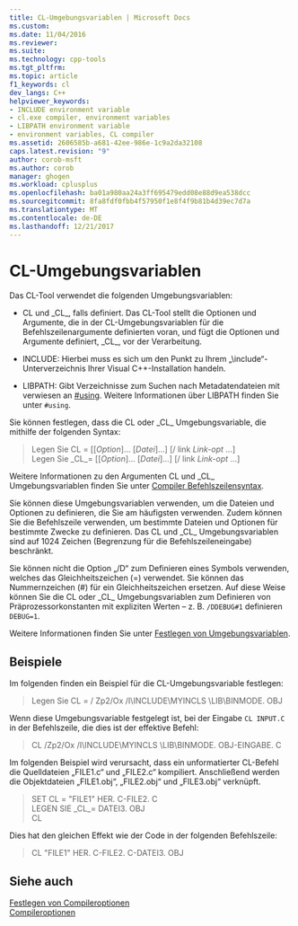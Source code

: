 ```yaml
---
title: CL-Umgebungsvariablen | Microsoft Docs
ms.custom: 
ms.date: 11/04/2016
ms.reviewer: 
ms.suite: 
ms.technology: cpp-tools
ms.tgt_pltfrm: 
ms.topic: article
f1_keywords: cl
dev_langs: C++
helpviewer_keywords:
- INCLUDE environment variable
- cl.exe compiler, environment variables
- LIBPATH environment variable
- environment variables, CL compiler
ms.assetid: 2606585b-a681-42ee-986e-1c9a2da32108
caps.latest.revision: "9"
author: corob-msft
ms.author: corob
manager: ghogen
ms.workload: cplusplus
ms.openlocfilehash: ba01a980aa24a3ff695479edd08e88d9ea538dcc
ms.sourcegitcommit: 8fa8fdf0fbb4f57950f1e8f4f9b81b4d39ec7d7a
ms.translationtype: MT
ms.contentlocale: de-DE
ms.lasthandoff: 12/21/2017
---
```

# <a name="cl-environment-variables"></a>CL-Umgebungsvariablen

Das CL-Tool verwendet die folgenden Umgebungsvariablen:

- CL und \_CL\_, falls definiert. Das CL-Tool stellt die Optionen und Argumente, die in der CL-Umgebungsvariablen für die Befehlszeilenargumente definierten voran, und fügt die Optionen und Argumente definiert, \_CL\_, vor der Verarbeitung.

- INCLUDE: Hierbei muss es sich um den Punkt zu Ihrem „\include“-Unterverzeichnis Ihrer Visual C++-Installation handeln.

- LIBPATH: Gibt Verzeichnisse zum Suchen nach Metadatendateien mit verwiesen an [#using](../../preprocessor/hash-using-directive-cpp.md). Weitere Informationen über LIBPATH finden Sie unter `#using`.

Sie können festlegen, dass die CL oder \_CL\_ Umgebungsvariable, die mithilfe der folgenden Syntax:

> Legen Sie CL = [[*Option*]... [*Datei*]...] [/ link *Link-opt* ...]  
> Legen Sie \_CL\_= [[*Option*]... [*Datei*]...] [/ link *Link-opt* ...]

Weitere Informationen zu den Argumenten CL und \_CL\_ Umgebungsvariablen finden Sie unter [Compiler Befehlszeilensyntax](../../build/reference/compiler-command-line-syntax.md).

Sie können diese Umgebungsvariablen verwenden, um die Dateien und Optionen zu definieren, die Sie am häufigsten verwenden. Zudem können Sie die Befehlszeile verwenden, um bestimmte Dateien und Optionen für bestimmte Zwecke zu definieren. Das CL und \_CL\_ Umgebungsvariablen sind auf 1024 Zeichen (Begrenzung für die Befehlszeileneingabe) beschränkt.

Sie können nicht die Option „/D“ zum Definieren eines Symbols verwenden, welches das Gleichheitszeichen (=) verwendet. Sie können das Nummernzeichen (#) für ein Gleichheitszeichen ersetzen. Auf diese Weise können Sie die CL oder \_CL\_ Umgebungsvariablen zum Definieren von Präprozessorkonstanten mit expliziten Werten – z. B. `/DDEBUG#1` definieren `DEBUG=1`.

Weitere Informationen finden Sie unter [Festlegen von Umgebungsvariablen](../../build/setting-the-path-and-environment-variables-for-command-line-builds.md).

## <a name="examples"></a>Beispiele

Im folgenden finden ein Beispiel für die CL-Umgebungsvariable festlegen:

> Legen Sie CL = / Zp2/Ox /I\INCLUDE\MYINCLS \LIB\BINMODE. OBJ

Wenn diese Umgebungsvariable festgelegt ist, bei der Eingabe `CL INPUT.C` in der Befehlszeile, die dies ist der effektive Befehl:

> CL /Zp2/Ox /I\INCLUDE\MYINCLS \LIB\BINMODE. OBJ-EINGABE. C

Im folgenden Beispiel wird verursacht, dass ein unformatierter CL-Befehl die Quelldateien „FILE1.c“ und „FILE2.c“ kompiliert. Anschließend werden die Objektdateien „FILE1.obj“, „FILE2.obj“ und „FILE3.obj“ verknüpft.

> SET CL = "FILE1" HER. C-FILE2. C  
> LEGEN SIE \_CL\_= DATEI3. OBJ  
> CL  

Dies hat den gleichen Effekt wie der Code in der folgenden Befehlszeile:

> CL "FILE1" HER. C-FILE2. C-DATEI3. OBJ

## <a name="see-also"></a>Siehe auch

[Festlegen von Compileroptionen](../../build/reference/setting-compiler-options.md)   
[Compileroptionen](../../build/reference/compiler-options.md)
